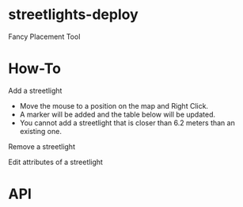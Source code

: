 # streetlights-deploy
Fancy Placement Tool


# How-To

Add a streetlight
 - Move the mouse to a position on the map and Right Click.  
 - A marker will be added and the table below will be updated.
 - You cannot add a streetlight that is closer than 6.2 meters than an existing one.
 
Remove a streetlight


Edit attributes of a streetlight

# API
